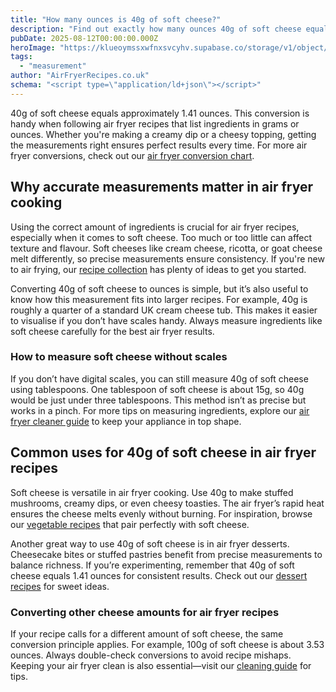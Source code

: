 ```yaml
---
title: "How many ounces is 40g of soft cheese?"
description: "Find out exactly how many ounces 40g of soft cheese equals with our simple conversion guide. Perfect for air fryer recipes!"
pubDate: 2025-08-12T00:00:00.000Z
heroImage: "https://klueoymssxwfnxsvcyhv.supabase.co/storage/v1/object/public/md/how-many-ounces-is-40g-of-soft-cheese-90d107b3.webp"
tags:
  - "measurement"
author: "AirFryerRecipes.co.uk"
schema: "<script type=\"application/ld+json\"></script>"
---
```


<p>40g of soft cheese equals approximately 1.41 ounces. This conversion is handy when following air fryer recipes that list ingredients in grams or ounces. Whether you're making a creamy dip or a cheesy topping, getting the measurements right ensures perfect results every time. For more air fryer conversions, check out our <a href=https://www.airfryerrecipe.co.uk/air-fryer-conversion-chart>air fryer conversion chart</a>.</p>

<h2>Why accurate measurements matter in air fryer cooking</h2>  
<p>Using the correct amount of ingredients is crucial for air fryer recipes, especially when it comes to soft cheese. Too much or too little can affect texture and flavour. Soft cheeses like cream cheese, ricotta, or goat cheese melt differently, so precise measurements ensure consistency. If you're new to air frying, our <a href=https://www.airfryerrecipe.co.uk/recipes>recipe collection</a> has plenty of ideas to get you started.</p>  

<p>Converting 40g of soft cheese to ounces is simple, but it’s also useful to know how this measurement fits into larger recipes. For example, 40g is roughly a quarter of a standard UK cream cheese tub. This makes it easier to visualise if you don’t have scales handy. Always measure ingredients like soft cheese carefully for the best air fryer results.</p>  

<h3>How to measure soft cheese without scales</h3>  
<p>If you don’t have digital scales, you can still measure 40g of soft cheese using tablespoons. One tablespoon of soft cheese is about 15g, so 40g would be just under three tablespoons. This method isn’t as precise but works in a pinch. For more tips on measuring ingredients, explore our <a href=https://www.airfryerrecipe.co.uk/air-fryer-cleaner>air fryer cleaner guide</a> to keep your appliance in top shape.</p>  

<h2>Common uses for 40g of soft cheese in air fryer recipes</h2>  
<p>Soft cheese is versatile in air fryer cooking. Use 40g to make stuffed mushrooms, creamy dips, or even cheesy toasties. The air fryer’s rapid heat ensures the cheese melts evenly without burning. For inspiration, browse our <a href=https://www.airfryerrecipe.co.uk/recipe-category/vegetables>vegetable recipes</a> that pair perfectly with soft cheese.</p>  

<p>Another great way to use 40g of soft cheese is in air fryer desserts. Cheesecake bites or stuffed pastries benefit from precise measurements to balance richness. If you’re experimenting, remember that 40g of soft cheese equals 1.41 ounces for consistent results. Check out our <a href=https://www.airfryerrecipe.co.uk/recipe-category/dessert>dessert recipes</a> for sweet ideas.</p>  

<h3>Converting other cheese amounts for air fryer recipes</h3>  
<p>If your recipe calls for a different amount of soft cheese, the same conversion principle applies. For example, 100g of soft cheese is about 3.53 ounces. Always double-check conversions to avoid recipe mishaps. Keeping your air fryer clean is also essential—visit our <a href=https://www.airfryerrecipe.co.uk/air-fryer-cleaner>cleaning guide</a> for tips.</p>